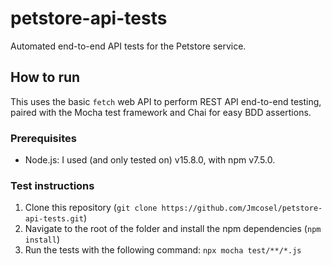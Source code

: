 # petstore-api-tests

Automated end-to-end API tests for the Petstore service.

## How to run

This uses the basic `fetch` web API to perform REST API end-to-end testing, paired with the Mocha test framework and Chai for easy BDD assertions.

### Prerequisites

- Node.js: I used (and only tested on) v15.8.0, with npm v7.5.0.

### Test instructions

1. Clone this repository (`git clone https://github.com/Jmcosel/petstore-api-tests.git`)
2. Navigate to the root of the folder and install the npm dependencies (`npm install`)
3. Run the tests with the following command: `npx mocha test/**/*.js`
